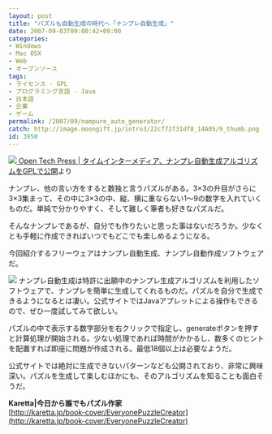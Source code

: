 ```yaml
---
layout: post
title: "パズルも自動生成の時代へ「ナンプレ自動生成」"
date: 2007-09-03T09:00:42+09:00
categories:
- Windows
- Mac OSX
- Web
- オープンソース
tags: 
- ライセンス - GPL
- プログラミング言語 - Java
- 日本語
- 企業
- ゲーム
permalink: /2007/09/nampure_auto_generator/
catch: http://image.moongift.jp/intro3/22cf72f31df8_14A05/9_thumb.png
id: 3950
---
```

[![](http://image.moongift.jp/intro3/22cf72f31df8_14A05/8_thumb.png) Open Tech Press | タイムインターメディア、ナンプレ自動生成アルゴリズムをGPLで公開](http://image.moongift.jp/intro3/22cf72f31df8_14A05/82.png)より   
  
ナンプレ、他の言い方をすると数独と言うパズルがある。3×3の升目がさらに3×3集まって、その中に3×3の中、縦、横に重ならない1～9の数字を入れていくものだ。単純で分かりやすく、そして難しく筆者も好きなパズルだ。   
  
そんなナンプレであるが、自分でも作りたいと思った事はないだろうか。少なくとも手軽に作成できればいつでもどこでも楽しめるようになる。   
  
今回紹介するフリーウェアはナンプレ自動生成、ナンプレ自動作成ソフトウェアだ。   
  
<!--more-->  
  
[![](http://image.moongift.jp/intro3/22cf72f31df8_14A05/9_thumb.png)](http://image.moongift.jp/intro3/22cf72f31df8_14A05/92.png) ナンプレ自動生成は特許に出願中のナンプレ生成アルゴリズムを利用したソフトウェアで、ナンプレを簡単に生成してくれるものだ。パズルを自分で生成できるようになるとは凄い。公式サイトではJavaアプレットによる操作もできるので、ぜひ一度試してみて欲しい。   
  
パズルの中で表示する数字部分を右クリックで指定し、generateボタンを押すと計算処理が開始される。少ない処理であれば時間がかかるし、数多くのヒントを配置すれば即座に問題が作成される。最低18個以上は必要なようだ。   
  
公式サイトでは絶対に生成できないパターンなども公開されており、非常に興味深い。パズルを生成して楽しむほかにも、そのアルゴリズムを知ることも面白そうだ。   
  
**Karetta|今日から誰でもパズル作家**  
[http://karetta.jp/book-cover/EveryonePuzzleCreator](http://karetta.jp/book-cover/EveryonePuzzleCreator)